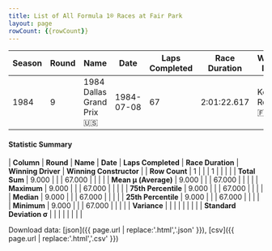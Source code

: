 ```yaml
---
title: List of All Formula 1® Races at Fair Park
layout: page
rowCount: {{rowCount}}
---
```


| Season | Round | Name | Date | Laps Completed | Race Duration | Winning Driver | Winning Constructor |
|--|--|--|--|--|--|--|--|
| 1984 | 9 | 1984 Dallas Grand Prix 🇺🇸 | 1984-07-08 | 67 | 2:01:22.617 | Keke Rosberg 🇫🇮 | Williams 🇬🇧 |

#### Statistic Summary

| **Column** | **Round** | **Name** | **Date** | **Laps Completed** | **Race Duration** | **Winning Driver** | **Winning Constructor** |
| **Row Count** | 1 |  |  | 1 |  |  |  |
| **Total Sum** | 9.000 |  |  | 67.000 |  |  |  |
| **Mean μ (Average)** | 9.000 |  |  | 67.000 |  |  |  |
| **Maximum** | 9.000 |  |  | 67.000 |  |  |  |
| **75th Percentile** | 9.000 |  |  | 67.000 |  |  |  |
| **Median** | 9.000 |  |  | 67.000 |  |  |  |
| **25th Percentile** | 9.000 |  |  | 67.000 |  |  |  |
| **Minimum** | 9.000 |  |  | 67.000 |  |  |  |
| **Variance** |  |  |  |  |  |  |  |
| **Standard Deviation σ** |  |  |  |  |  |  |  |

Download data: [json]({{ page.url | replace:'.html','.json' }}), [csv]({{ page.url | replace:'.html','.csv' }})
